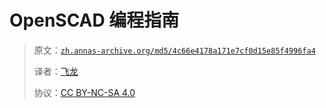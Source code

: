 # OpenSCAD 编程指南

> 原文：[`zh.annas-archive.org/md5/4c66e4178a171e7cf0d15e85f4996fa4`](https://zh.annas-archive.org/md5/4c66e4178a171e7cf0d15e85f4996fa4)
> 
> 译者：[飞龙](https://github.com/wizardforcel)
> 
> 协议：[CC BY-NC-SA 4.0](http://creativecommons.org/licenses/by-nc-sa/4.0/)